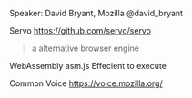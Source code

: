 
Speaker: David Bryant, Mozilla @david_bryant

Servo https://github.com/servo/servo
> a alternative browser engine

WebAssembly
asm.js
Effecient to execute

Common Voice
https://voice.mozilla.org/





